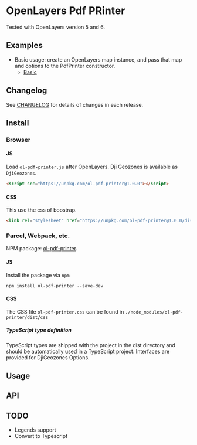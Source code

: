 # OpenLayers Pdf PRinter

Tested with OpenLayers version 5 and 6.

## Examples
-   Basic usage: create an OpenLayers map instance, and pass that map and options to the PdfPrinter constructor.
    -   [Basic](https://raw.githack.com/GastonZalba/ol-pdf-printer/v1.0.0/examples/basic.html)

## Changelog

See [CHANGELOG](./CHANGELOG.md) for details of changes in each release.

## Install

### Browser

#### JS

Load `ol-pdf-printer.js` after OpenLayers. Dji Geozones is available as `DjiGeozones`.

```HTML
<script src="https://unpkg.com/ol-pdf-printer@1.0.0"></script>
```

#### CSS
This use the css of boostrap.
```HTML
<link rel="stylesheet" href="https://unpkg.com/ol-pdf-printer@1.0.0/dist/ol-pdf-printer.css" />
```

### Parcel, Webpack, etc.

NPM package: [ol-pdf-printer](https://www.npmjs.com/package/ol-pdf-printer).

#### JS

Install the package via `npm`

    npm install ol-pdf-printer --save-dev

#### CSS

The CSS file `ol-pdf-printer.css` can be found in `./node_modules/ol-pdf-printer/dist/css`

##### TypeScript type definition

TypeScript types are shipped with the project in the dist directory and should be automatically used in a TypeScript project. Interfaces are provided for DjiGeozones Options.


## Usage

## API

## TODO
* Legends support
* Convert to Typescript